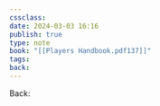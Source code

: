 ```yaml
---
cssclass: 
date: 2024-03-03 16:16
publish: true
type: note
book: "[[Players Handbook.pdf137]]"
tags: 
back:
---
```

Back: 


